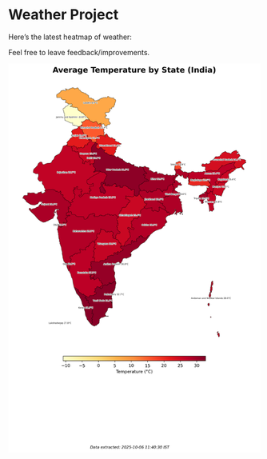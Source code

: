 # Weather Project

Here’s the latest heatmap of weather:

Feel free to leave feedback/improvements.

![India Heatmap](docs/assets/india_heatmap.png?v=E35D58)
